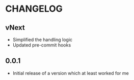 # CHANGELOG

## vNext

- Simplified the handling logic
- Updated pre-commit hooks

## 0.0.1

- Initial release of a version which at least worked for me
